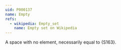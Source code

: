 ```yaml
---
uid: P000137
name: Empty
refs:
  - wikipedia: Empty_set
    name: Empty set on Wikipedia
---
```


A space with no element, necessarily equal to {S163}.

